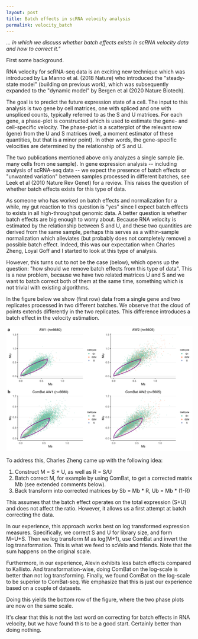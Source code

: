 ```yaml
---
layout: post
title: Batch effects in scRNA velocity analysis
permalink: velocity_batch
---
```


*... in which we discuss whether batch effects exists in scRNA velocity data and how to correct it."*

First some background.

RNA velocity for scRNA-seq data is an exciting new technique which was introduced by La Manno et al. (2018 Nature) who introduced the "steady-state model" (building on previous work), which was subsequently expanded to the "dynamic model" by Bergen et al (2020 Nature Biotech).

The goal is to predict the future expression state of a cell. The input to this analysis is two gene by cell matrices, one with spliced and one with unspliced counts, typically referred to as the S and U matrices. For each gene, a phase-plot is constructed which is used to estimate the gene- and cell-specific velocity. The phase-plot is a scatterplot of the relevant row (gene) from the U and S matrices (well, a moment estimator of these quantities, but that is a minor point). In other words, the gene-specific velocities are determined by the relationship of S and U.

The two publications mentioned above only analyzes a single sample (ie. many cells from one sample). In gene expression analysis -- including analysis of scRNA-seq data -- we expect the presence of batch effects or "unwanted variation" between samples processed in different batches, see Leek et al (2010 Nature Rev Genet) for a review. This raises the question of whether batch effects exists for this type of data.

As someone who has worked on batch effects and normalization for a while, my gut reaction to this question is "yes" since I expect batch effects to exists in all high-throughput genomic data. A better question is whether batch effects are big enough to worry about. Because RNA velocity is estimated by the relationship between S and U, and these two quantities are derived from the same sample, perhaps this serves as a within-sample normalization which alleviates (but probably does not completely remove) a possible batch effect.  Indeed, this was our expectation when Charles Zheng, Loyal Goff and I started to look at this type of analysis.

However, this turns out to not be the case (below), which opens up the question: "how should we remove batch effects from this type of data". This is a new problem, because we have two related matrices U and S and we want to batch correct both of them at the same time, something which is not trivial with existing algorithms.

In the figure below we show (first row) data from a single gene and two replicates processed in two different batches. We observe that the cloud of points extends differently in the two replicates. This difference introduces a batch effect in the velocity estimation.

![Phaseplots for a single gene, measured in two replicates from two batches (AW1 and AW2). First row is uncorrected, second row is following the approach outlined here.](/media/velocitybatch/ComBatExample.png)

To address this, Charles Zheng came up with the following idea:

1. Construct M = S + U, as well as R = S/U
2. Batch correct M, for example by using ComBat, to get a corrected matrix Mb (see extended comments below).
3. Back transform into corrected matrices by Sb = Mb * R, Ub = Mb * (1-R)

This assumes that the batch effect operates on the total expression (S+U) and does not affect the ratio. However, it allows us a first attempt at batch correcting the data.

In our experience, this approach works best on log transformed expression measures. Specifically, we correct S and U for library size, and form M=U+S. Then we log transform M as log(M+1), use ComBat and invert the log transformation. This is what we feed to scVelo and friends. Note that the sum happens on the original scale.

Furthermore, in our experience, Alevin exhibits less batch effects compared to Kallisto. And transformation-wise, doing ComBat on the log-scale is better than not log transforming. Finally, we found ComBat on the log-scale to be superior to ComBat-seq. We emphasize that this is just our experience based on a couple of datasets.

Doing this yields the bottom row of the figure, where the two phase plots are now on the same scale.

It's clear that this is not the last word on correcting for batch effects in RNA velocity, but we have found this to be a good start. Certainly better than doing nothing.
